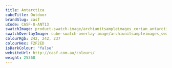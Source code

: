 ```yaml
---
title: Antarctica
cubeTitle: Outdoor
brandSlug: casf
uCode: CASF-U-ANT13
swatchImage: product-swatch-image/archiunitsampleimages_corian_antarctica.jpg
swatchOverlayImage: cube-swatch-overlay-image/archiunitsampleimages_swatch-overlay_corian.png
colourRgb: 242, 242, 237
colourHex: F2F2ED
isDarkColour: "false"
websiteUrl: http://casf.com.au/colours/
weight: 25368
---
```

